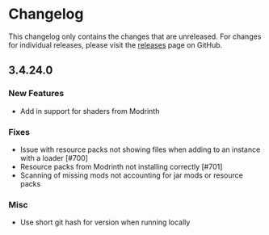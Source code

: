 # Changelog

This changelog only contains the changes that are unreleased. For changes for individual releases, please visit the
[releases](https://github.com/ATLauncher/ATLauncher/releases) page on GitHub.

## 3.4.24.0

### New Features
- Add in support for shaders from Modrinth

### Fixes
- Issue with resource packs not showing files when adding to an instance with a loader [#700]
- Resource packs from Modrinth not installing correctly [#701]
- Scanning of missing mods not accounting for jar mods or resource packs

### Misc
- Use short git hash for version when running locally
